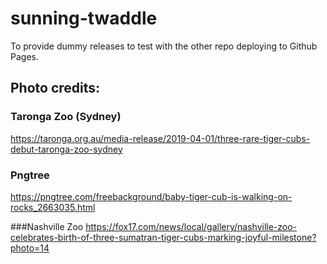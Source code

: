 # sunning-twaddle
To provide dummy releases to test with the other repo deploying to Github Pages.




## Photo credits:

### Taronga Zoo (Sydney)
https://taronga.org.au/media-release/2019-04-01/three-rare-tiger-cubs-debut-taronga-zoo-sydney

### Pngtree
https://pngtree.com/freebackground/baby-tiger-cub-is-walking-on-rocks_2663035.html

###Nashville Zoo
https://fox17.com/news/local/gallery/nashville-zoo-celebrates-birth-of-three-sumatran-tiger-cubs-marking-joyful-milestone?photo=14
